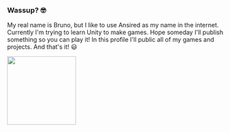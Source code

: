 ### Wassup? 🤓
My real name is Bruno, but I like to use Ansired as my name in the internet. 
Currently I'm trying to learn Unity to make games. Hope someday I'll publish something so you can play it!
In this profile I'll public all of my games and projects. 
And that's it! 😃

<img height="160cm" src="https://github-readme-stats.vercel.app/api?username=Ansired&theme=dracula&show_icons=true&layout=compact">

<!--
**Ansired/Ansired** is a ✨ _special_ ✨ repository because its `README.md` (this file) appears on your GitHub profile.

Here are some ideas to get you started:

- 🔭 I’m currently working on ...
- 🌱 I’m currently learning ...
- 👯 I’m looking to collaborate on ...
- 🤔 I’m looking for help with ...
- 💬 Ask me about ...
- 📫 How to reach me: ...
- 😄 Pronouns: ...
- ⚡ Fun fact: ...
-->
